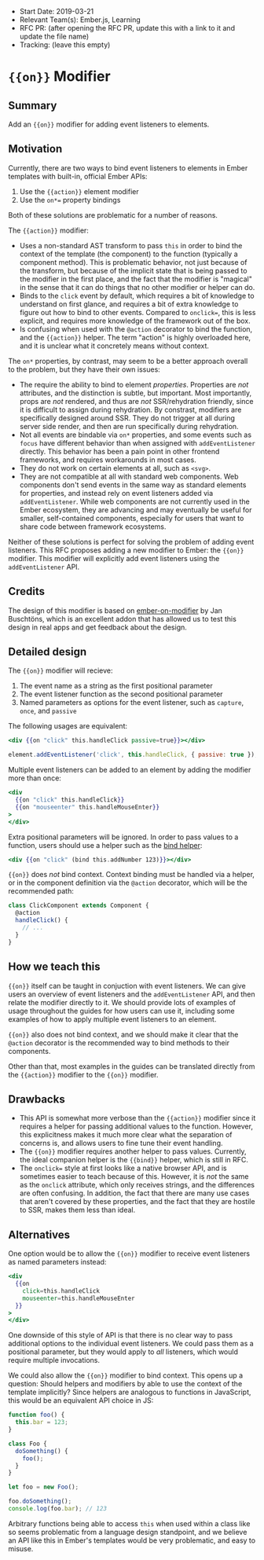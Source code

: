 - Start Date: 2019-03-21
- Relevant Team(s): Ember.js, Learning
- RFC PR: (after opening the RFC PR, update this with a link to it and update the file name)
- Tracking: (leave this empty)

# `{{on}}` Modifier

## Summary

Add an `{{on}}` modifier for adding event listeners to elements.

## Motivation

Currently, there are two ways to bind event listeners to elements in Ember
templates with built-in, official Ember APIs:

1. Use the `{{action}}` element modifier
2. Use the `on*=` property bindings

Both of these solutions are problematic for a number of reasons.

The `{{action}}` modifier:

- Uses a non-standard AST transform to pass `this` in order to bind the context
  of the template (the component) to the function (typically a component
  method). This is problematic behavior, not just because of the transform, but
  because of the implicit state that is being passed to the modifier in the
  first place, and the fact that the modifier is "magical" in the sense that it
  can do things that no other modifier or helper can do.
- Binds to the `click` event by default, which requires a bit of knowledge to
  understand on first glance, and requires a bit of extra knowledge to figure
  out how to bind to other events. Compared to `onclick=`, this is less
  explicit, and requires more knowledge of the framework out of the box.
- Is confusing when used with the `@action` decorator to bind the function, and
  the `{{action}}` helper. The term "action" is highly overloaded here, and it
  is unclear what it concretely means without context.

The `on*` properties, by contrast, may seem to be a better approach overall to
the problem, but they have their own issues:

- The require the ability to bind to element _properties_. Properties are _not_
  attributes, and the distinction is subtle, but important. Most importantly,
  props are _not_ rendered, and thus are _not_ SSR/rehydration friendly, since
  it is difficult to assign during rehydration. By constrast, modifiers are
  specifically designed around SSR. They do not trigger at all during server
  side render, and then are run specifically during rehydration.
- Not all events are bindable via `on*` properties, and some events such as
  `focus` have different behavior than when assigned with `addEventListener`
  directly. This behavior has been a pain point in other frontend frameworks,
  and requires workarounds in most cases.
- They do not work on certain elements at all, such as `<svg>`.
- They are not compatible at all with standard web components. Web components
  don't send events in the same way as standard elements for properties, and
  instead rely on event listeners added via `addEventListener`. While web
  components are not currently used in the Ember ecosystem, they are advancing
  and may eventually be useful for smaller, self-contained components,
  especially for users that want to share code between framework ecosystems.

Neither of these solutions is perfect for solving the problem of adding event
listeners. This RFC proposes adding a new modifier to Ember: the `{{on}}`
modifier. This modifier will explicitly add event listeners using the
`addEventListener` API.

## Credits

The design of this modifier is based on [ember-on-modifier](https://github.com/buschtoens/ember-on-modifier)
by Jan Buschtöns, which is an excellent addon that has allowed us to test this
design in real apps and get feedback about the design.

## Detailed design

The `{{on}}` modifier will recieve:

1. The event name as a string as the first positional parameter
2. The event listener function as the second positional parameter
3. Named parameters as options for the event listener, such as `capture`,
   `once`, and `passive`

The following usages are equivalent:

```hbs
<div {{on "click" this.handleClick passive=true}}></div>
```

```js
element.addEventListener('click', this.handleClick, { passive: true });
```

Multiple event listeners can be added to an element by adding the modifier more
than once:

```hbs
<div
  {{on "click" this.handleClick}}
  {{on "mouseenter" this.handleMouseEnter}}
>
</div>
```

Extra positional parameters will be ignored. In order to pass values to a
function, users should use a helper such as the [bind helper](https://github.com/emberjs/rfcs/pull/470):

```hbs
<div {{on "click" (bind this.addNumber 123)}}></div>
```

`{{on}}` does _not_ bind context. Context binding must be handled via a helper,
or in the component definition via the `@action` decorator, which will be the
recommended path:

```js
class ClickComponent extends Component {
  @action
  handleClick() {
    // ...
  }
}
```

## How we teach this

`{{on}}` itself can be taught in conjuction with event listeners. We can give
users an overview of event listeners and the `addEventListener` API, and then
relate the modifier directly to it. We should provide lots of examples of usage
throughout the guides for how users can use it, including some examples of how
to apply multiple event listeners to an element.

`{{on}}` also does not bind context, and we should make it clear that the
`@action` decorator is the recommended way to bind methods to their components.

Other than that, most examples in the guides can be translated directly from
the `{{action}}` modifier to the `{{on}}` modifier.

## Drawbacks

- This API is somewhat more verbose than the `{{action}}` modifier since it
  requires a helper for passing additional values to the function. However, this
  explicitness makes it much more clear what the separation of concerns is, and
  allows users to fine tune their event handling.
- The `{{on}}` modifier requires another helper to pass values. Currently, the
  ideal companion helper is the `{{bind}}` helper, which is still in RFC.
- The `onclick=` style at first looks like a native browser API, and is
  sometimes easier to teach because of this. However, it is _not_ the same as
  the `onclick` attribute, which only receives strings, and the differences are
  often confusing. In addition, the fact that there are many use cases that
  aren't covered by these properties, and the fact that they are hostile to SSR,
  makes them less than ideal.

## Alternatives

One option would be to allow the `{{on}}` modifier to receive event listeners
as named parameters instead:

```hbs
<div
  {{on
    click=this.handleClick
    mouseenter=this.handleMouseEnter
  }}
>
</div>
```

One downside of this style of API is that there is no clear way to pass
additional options to the individual event listeners. We could pass them as a
positional parameter, but they would apply to _all_ listeners, which would
require multiple invocations.

We could also allow the `{{on}}` modifier to bind context. This opens up a
question: Should helpers and modifiers by able to use the context of the
template implicitly? Since helpers are analogous to functions in JavaScript,
this would be an equivalent API choice in JS:

```js
function foo() {
  this.bar = 123;
}

class Foo {
  doSomething() {
    foo();
  }
}

let foo = new Foo();

foo.doSomething();
console.log(foo.bar); // 123
```

Arbitrary functions being able to access `this` when used within a class like so
seems problematic from a language design standpoint, and we believe an API like
this in Ember's templates would be very problematic, and easy to misuse.
